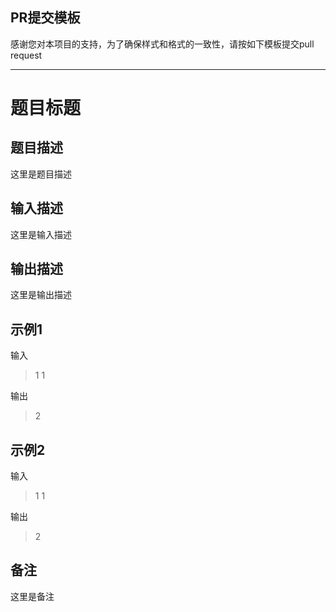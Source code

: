 ## PR提交模板

感谢您对本项目的支持，为了确保样式和格式的一致性，请按如下模板提交pull request

---

# 题目标题

## 题目描述

这里是题目描述



## 输入描述

这里是输入描述



## 输出描述

这里是输出描述



## 示例1

输入

> 1 1

输出

> 2

## 示例2

输入

> 1 1

输出

> 2



## 备注

这里是备注